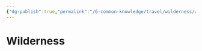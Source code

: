 ```yaml
---
{"dg-publish":true,"permalink":"/6-common-knowledge/travel/wilderness/wilderness/"}
---
```


# Wilderness


